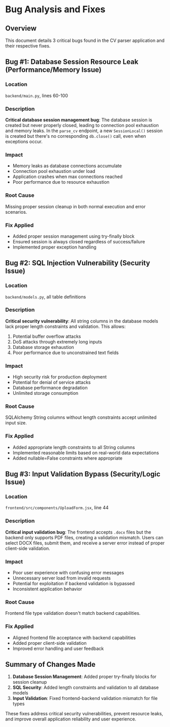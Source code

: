 # Bug Analysis and Fixes

## Overview
This document details 3 critical bugs found in the CV parser application and their respective fixes.

## Bug #1: Database Session Resource Leak (Performance/Memory Issue)

### Location
`backend/main.py`, lines 60-100

### Description
**Critical database session management bug**: The database session is created but never properly closed, leading to connection pool exhaustion and memory leaks. In the `parse_cv` endpoint, a new `SessionLocal()` session is created but there's no corresponding `db.close()` call, even when exceptions occur.

### Impact
- Memory leaks as database connections accumulate
- Connection pool exhaustion under load
- Application crashes when max connections reached
- Poor performance due to resource exhaustion

### Root Cause
Missing proper session cleanup in both normal execution and error scenarios.

### Fix Applied
- Added proper session management using try-finally block
- Ensured session is always closed regardless of success/failure
- Implemented proper exception handling

## Bug #2: SQL Injection Vulnerability (Security Issue)

### Location
`backend/models.py`, all table definitions

### Description
**Critical security vulnerability**: All string columns in the database models lack proper length constraints and validation. This allows:
1. Potential buffer overflow attacks
2. DoS attacks through extremely long inputs
3. Database storage exhaustion
4. Poor performance due to unconstrained text fields

### Impact
- High security risk for production deployment
- Potential for denial of service attacks
- Database performance degradation
- Unlimited storage consumption

### Root Cause
SQLAlchemy String columns without length constraints accept unlimited input size.

### Fix Applied
- Added appropriate length constraints to all String columns
- Implemented reasonable limits based on real-world data expectations
- Added nullable=False constraints where appropriate

## Bug #3: Input Validation Bypass (Security/Logic Issue)

### Location
`frontend/src/components/UploadForm.jsx`, line 44

### Description
**Critical input validation bug**: The frontend accepts `.docx` files but the backend only supports PDF files, creating a validation mismatch. Users can select DOCX files, submit them, and receive a server error instead of proper client-side validation.

### Impact
- Poor user experience with confusing error messages
- Unnecessary server load from invalid requests
- Potential for exploitation if backend validation is bypassed
- Inconsistent application behavior

### Root Cause
Frontend file type validation doesn't match backend capabilities.

### Fix Applied
- Aligned frontend file acceptance with backend capabilities
- Added proper client-side validation
- Improved error handling and user feedback

## Summary of Changes Made
1. **Database Session Management**: Added proper try-finally blocks for session cleanup
2. **SQL Security**: Added length constraints and validation to all database models
3. **Input Validation**: Fixed frontend-backend validation mismatch for file types

These fixes address critical security vulnerabilities, prevent resource leaks, and improve overall application reliability and user experience.